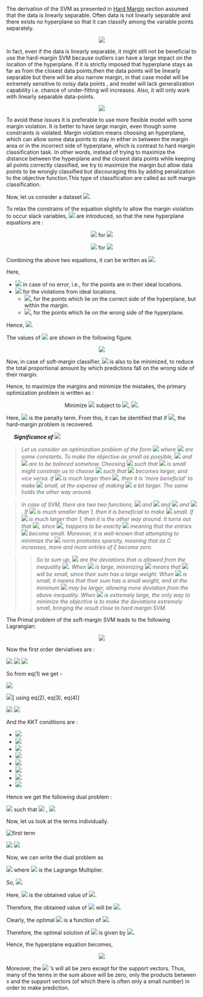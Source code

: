 The derivation of the SVM as presented in [Hard Margin](https://github.com/Adi-ds/Titanic_Kaggle/blob/main/Support%20Vector%20Machine/Hard%20Margin.md) section assumed that the data is linearly separable. Often data is not linearly separable and there exists no hyperplane so that it can classify among the variable points separately. 

<p align = "center">
  <img src = "https://miro.medium.com/max/700/1*tl3dQaEConfFoTVM0amXHA.png">
</p>

In fact, even if the data is linearly separable, it might still not be beneficial to use the hard-margin SVM because outliers can have a large impact on the location of the hyperplane. If it is strictly imposed that hyperplane stays as far as from the closest data points,then the data points will be linearly separable but there will be also narrow margin, in that case model will be extremely sensitive to noisy data points , and model will lack generalization capability i.e. chance of under-fitting will increases. Also, it will only work with linearly separable data-points.

<p align = "center">
  <img src = "https://www.aimsciences.org/fileAIMS/journal/article/mfc/2020/4/PIC/A0000-0001_2020_4_279-2.jpg">
</p>

To avoid these issues it is preferable to use more flexible model with some margin violation. It is better to have large margin, even though some constraints is violated. Margin violation means choosing an hyperplane, which can allow some data points to stay in either in between the margin area or in the incorrect side of hyperplane, which is contrast to hard margin classification task. In other words, instead of trying to maximize the distance between the hyperplane and the closest data points while keeping all points correctly classified, we try to maximize the margin but allow data points to be wrongly classified but discouraging this by adding penalization to the objective function.This type of classification are called as soft margin classification.

Now, let us consider a dataset <img src="https://render.githubusercontent.com/render/math?math=\Large S = \{(\vec{x_i},y_i), i = 1,2,....,n, y_i \in \{-1,+1\}\}">.

To relax the constrains of the equation slightly to allow the margin violation to occur slack variables, <img src="https://render.githubusercontent.com/render/math?math=\Large \xi_1, \xi_2, ....., \xi_n"> are introduced, so that the new hyperplane equations are :

<p align = "center">
  <img src="https://render.githubusercontent.com/render/math?math=\Large \vec{w}^T\vec{x_i} %2B b \geq 1 - \xi_i"> for <img src="https://render.githubusercontent.com/render/math?math=\Large y_i = %2B 1">
</p>


<p align = "center">
  <img src="https://render.githubusercontent.com/render/math?math=\Large \vec{w}^T\vec{x_i} %2B b \leq -1 %2B \xi_i"> for <img src="https://render.githubusercontent.com/render/math?math=\Large y_i = - 1">
</p>

Combining the above two equations, it can be written as <img src="https://render.githubusercontent.com/render/math?math=\Large y_i\left(\vec{w}^T\vec{x_i}\right) - 1 %2B \xi_i \geq 0, \forall i = 1,2,.....,n">.

Here,
- <img src="https://render.githubusercontent.com/render/math?math=\Large \xi_i = 0"> in case of no error, i.e., for the points are in their ideal locations.
- <img src="https://render.githubusercontent.com/render/math?math=\Large \xi_i > 0"> for the violations from ideal locations.
  - <img src="https://render.githubusercontent.com/render/math?math=\Large 0 < \xi_i < 1">, for the points which lie on the correct side of the hyperplane, but within the margin.
  - <img src="https://render.githubusercontent.com/render/math?math=\Large \xi_i > 1">, for the points which lie on the wrong side of the hyperplane.

Hence, <img src="https://render.githubusercontent.com/render/math?math=\Large \xi_i \geq 0 , \forall i = 1,2,....,n">.

The values of <img src="https://render.githubusercontent.com/render/math?math=\Large {\xi_i}'s"> are shown in the following figure.
<p align = "center">
  <img src="https://github.com/Adi-ds/Private-Repo/blob/main/images/svm2.png">
</p>

Now, in case of soft-margin classifier, <img src="https://render.githubusercontent.com/render/math?math=\Large \sum_{i=1}^n \xi_i"> is also to be minimized, to reduce the total proportional amount by which predictions fall on the wrong side of their margin.

Hence, to maximize the margins and minimize the mistakes, the primary optimization problem is written as :

<p align = "center">
  Minimize <img src="https://render.githubusercontent.com/render/math?math=\Large { \frac {||\vec{w}||^2}{2} } %2B C{\sum_{i=1}^n \xi_i}"> subject to <img src="https://render.githubusercontent.com/render/math?math=\Large y_i\left(\vec{w}^T\vec{x_i} %2B b\right) - 1 %2B \xi_i \geq 0">, <img src="https://render.githubusercontent.com/render/math?math=\Large \xi_i \geq 0 , \forall i = 1,2,.....,n">.
</p>

Here, <img src="https://render.githubusercontent.com/render/math?math=\Large C \geq 0"> is the penalty term. From this,  it can be identified that if <img src="https://render.githubusercontent.com/render/math?math=\Large C = 0">, the hard-margin problem is recovered.

&nbsp;&nbsp;&nbsp;&nbsp; <em><b>Significance of <img src="https://render.githubusercontent.com/render/math?math=\Large C"></b>
>Let us consider an optimization problem of the form <img src="https://render.githubusercontent.com/render/math?math=\Large \min _{\mathbf{x}, \mathbf{y}} \alpha f(\mathbf{x}) %2B \beta g(\mathbf{y}) \quad \text { s.t. } \quad(\mathbf{x}, \mathbf{y}) \in D"> where <img src="https://render.githubusercontent.com/render/math?math=\Large \alpha, \beta>0"> are some constants. To make the objective as small as possible, <img src="https://render.githubusercontent.com/render/math?math=\Large f"> and  <img src="https://render.githubusercontent.com/render/math?math=\Large g"> are to be balnced somehow. Choosing <img src="https://render.githubusercontent.com/render/math?math=\Large x"> such that <img src="https://render.githubusercontent.com/render/math?math=\Large f"> is small might constrain us to choose <img src="https://render.githubusercontent.com/render/math?math=\Large y"> such that <img src="https://render.githubusercontent.com/render/math?math=\Large g"> becomes larger, and vice versa. If <img src="https://render.githubusercontent.com/render/math?math=\Large \alpha"> is much larger then <img src="https://render.githubusercontent.com/render/math?math=\Large \beta">, then it is 'more beneficial' to make <img src="https://render.githubusercontent.com/render/math?math=\Large f"> small, at the expense of making <img src="https://render.githubusercontent.com/render/math?math=\Large g"> a bit larger. The same holds the other way around.

> In case of SVM, there are two two functions, <img src="https://render.githubusercontent.com/render/math?math=\Large \|\mathbf{\vec{w}}\|^{2}"> and  <img src="https://render.githubusercontent.com/render/math?math=\Large \sum_{i=1}^n \xi_i"> and  <img src="https://render.githubusercontent.com/render/math?math=\Large \alpha = 1"> and  <img src="https://render.githubusercontent.com/render/math?math=\Large \beta = C">. If  <img src="https://render.githubusercontent.com/render/math?math=\Large C"> is much smaller than 1, then it is beneficial to make <img src="https://render.githubusercontent.com/render/math?math=\Large \|\mathbf{\vec{w}}\|^{2}"> small. If <img src="https://render.githubusercontent.com/render/math?math=\Large C"> is much larger than 1, then it is the other way around. It turns out that <img src="https://render.githubusercontent.com/render/math?math=\Large \sum_{i=1}^n \xi_i">, since <img src="https://render.githubusercontent.com/render/math?math=\Large \xi_i \geq 0">, happens to be exactly <img src="https://render.githubusercontent.com/render/math?math=\Large ||\xi||_{1}"> meaning that the entries <img src="https://render.githubusercontent.com/render/math?math=\Large \xi_{i}"> become small. Moreover, it is well-known that attempting to minimize the <img src="https://render.githubusercontent.com/render/math?math=\Large l_1"> norm promotes sparsity, meaning that as C increases, more and more entries of ξ become zero.

>> So to sum up, <img src="https://render.githubusercontent.com/render/math?math=\Large \mathbf \xi_i's"> are the deviations that is allowed from the inequality <img src="https://render.githubusercontent.com/render/math?math=\Large y_{i}(\vec{w}^T\vec{x_i} %2B b) \geq 1">. When <img src="https://render.githubusercontent.com/render/math?math=\Large C"> is large, minimizing <img src="https://render.githubusercontent.com/render/math?math=\Large { \frac {||\vec{w}||^2}{2} } %2B C{\sum_{i=1}^n \xi_i}"> means that <img src="https://render.githubusercontent.com/render/math?math=\Large \mathbf \xi_i's"> will be small, since their sum has a large weight. When <img src="https://render.githubusercontent.com/render/math?math=\Large C"> is small, it means that their sum has a small weight, and at the minimum <img src="https://render.githubusercontent.com/render/math?math=\Large \mathbf \xi_i's"> may be larger, allowing more deviation from the above inequality. When <img src="https://render.githubusercontent.com/render/math?math=\Large C"> is extremely large, the only way to minimize the objective is to make the deviations extremely small, bringing the result close to hard margin SVM.
</em>
  
The Primal problem of the soft-margin SVM leads to the following Lagrangian:

<p align = "center">
  <img src="https://render.githubusercontent.com/render/math?math=\Large L\left(\vec{w},b,\vec{\xi}\right)=\frac{\left|\left|\vec{w}\right|\right|^2}{2} %2B C\sum_{i=1}^{n}\xi_i - \sum_{i=1}^{n}\lambda_i(y_i(\vec{w}^T\vec{x_i} %2B b)-1 %2B \xi_i) - \sum_{i=1}^{n}\mu_i\xi_i..............................eq(1)">
</p>

Now the first order derviatives are :

<img src="https://render.githubusercontent.com/render/math?math=\Large \frac{\delta L}{\delta\vec{w}}=\vec{w}-\sum_{i=1}^n\lambda_iy_ix_i = 0 \implies \vec{w} = \sum_{i=1}^n\lambda_iy_ix_i..............................eq(2)">

<img src="https://render.githubusercontent.com/render/math?math=\Large \frac{\delta L}{\delta b}=-\sum_{i=1}^n\lambda_iy_i = 0 \implies \sum_{i=1}^n\lambda_iy_i = 0............................................eq(3)">
     
<img src="https://render.githubusercontent.com/render/math?math=\Large \frac{\delta L}{\delta\xi_i}=\ C-\mu_i-\lambda_i = 0 \implies C = \mu_i %2B \lambda_i.....................................................eq(4)">

So from eq(1) we get -

<img src="https://render.githubusercontent.com/render/math?math=\Large L\left(\vec{w},b,\vec{\xi}\right) = \begin{array}{l}\frac{1}{2}\vec{w}^T\vec{w}\ %2B \ \sum_{i=1}^n\left(C-\mu_i-\lambda_i\right)\end{array}\xi_i-\sum_{i=1}^n\lambda_iy_i\vec{w}^T\vec{x_i}- b\sum_{i=1}^n\lambda_iy_i %2B \sum_{i=1}^n\lambda_i ">

<img src="https://render.githubusercontent.com/render/math?math=\Large \implies L\left(\vec{w},b,\vec{\xi}\right) = {\frac {{\sum_{i = 1}^n}(\lambda_j y_j \vec{x_j})^T(\lambda_j y_j \vec{x_j})}{2}} - {\sum_{j = 1}^n}{\lambda_j y_j ( ({\sum_{i = 1}^n}\lambda_i y_i \vec{x_i})^T \vec{x_j} )} %2B {\sum_{i = 1}^n} \lambda_i ">[ using eq(2), eq(3), eq(4)]

<img src="https://render.githubusercontent.com/render/math?math=\Large \implies L\left(\vec{w},b,\vec{\xi}\right) = {\frac { {\sum_{i = 1}^n}{\sum_{j = 1}^n}{\lambda_i \lambda_j {\vec{x_i}}^T \vec{x_j} y_i y_j}}{2}} - {\sum_{i = 1}^n}{\sum_{j = 1}^n}{\lambda_i \lambda_j {\vec{x_i}}^T \vec{x_j} y_i y_j} %2B {\sum_{i = 1}^n}{\lambda_i}\:\:\:[\because {\sum_{i = 1}^n} {\lambda_i y_i} = 0]">


<img src="https://render.githubusercontent.com/render/math?math=\Large \implies L\left(\vec{w},b,\vec{\xi}\right) = {\sum_{i = 1}^n}{\lambda_i} - {\frac { {\sum_{i = 1}^n}{\sum_{j = 1}^n}{\lambda_i \lambda_j {\vec{x_i}}^T \vec{x_j} y_i y_j}}{2}}">

And the KKT conditions are :

- <img src="https://render.githubusercontent.com/render/math?math=\Large \vec{w} = \sum_{i=1}^n\lambda_iy_ix_i">
- <img src="https://render.githubusercontent.com/render/math?math=\Large \sum_{i=1}^n\lambda_iy_i = 0">
- <img src="https://render.githubusercontent.com/render/math?math=\Large C = \mu_i %2B \lambda_i">
- <img src="https://render.githubusercontent.com/render/math?math=\Large \lambda_i(y_i(\vec{w}^T\vec{x_i} %2B b)-1 %2B \xi_i) = 0">
- <img src="https://render.githubusercontent.com/render/math?math=\Large y_i(\vec{w}^T\vec{x_i} %2B b)-1 %2B \xi_i \geq 0">
- <img src="https://render.githubusercontent.com/render/math?math=\Large \mu_i \xi_i = 0">
- <img src="https://render.githubusercontent.com/render/math?math=\Large \mu_i \geq 0">
- <img src="https://render.githubusercontent.com/render/math?math=\Large \xi_i \geq 0">

Hence we get the following dual problem :

<p align = "left">
  <img src="https://render.githubusercontent.com/render/math?math=\Large {max_{\vec{\lambda}}}\:\:W(\vec{\lambda}) = {\sum_{i = 1}^n}{\lambda_i} - {\frac {1}{2}}{\sum_{i = 1}^n}{\sum_{j = 1}^n}{\lambda_i \lambda_j {\vec{x_i}}^T \vec{x_j} y_i y_j}">
    <text>  such that </text>
      <img src="https://render.githubusercontent.com/render/math?math=\Large {\sum_{i = 1}^n} {\lambda_i y_i} = 0 ">
        <text> , </text>
          <img src="https://render.githubusercontent.com/render/math?math=\Large 0 \leq \lambda_i \leq C\:\forall\:i = i,2,.....,n">
</p>

Now, let us look at the terms individually.

![first term](https://github.com/Adi-ds/Private-Repo/blob/main/images/equatio.png)

<img src="https://equatio-api.texthelp.com/png/%5Cbegin%7Barray%7D%7Bl%7D%5Cfrac%7B1%7D%7B2%7D%5Csum_%7B1%3D1%7D%5En%5Clambda_i%5Clambda_jy_iy_jx_i%5ETx_j%5C%5C%0D%0A%3D%5Cfrac%7B1%7D%7B2%7D%5Cleft(%5Clambda_%7B1%5C%20%7D%5Clambda_2%5C%20...%5C%20%5Clambda_n%5Cright)%5Cbegin%7Bpmatrix%7Dy_1y_1x_1%5ETx_1%26y_1y_2x_1%5ETx_2%26..........%26y_1y_nx_1%5ETx_n%26%5C%5C%0D%0Ay_2y_1x_2%5ETx_1%26y_2y_2x_2%5ETx_2%26..........%26y_2y_nx_2%5ETx_n%26%5C%5C%0D%0A..............%26..............%26..........%26..............%26%5C%5C%0D%0A..............%26..............%26..........%26..............%26%5C%5C%0D%0A..............%26..............%26..........%26..............%26%5C%5C%0D%0Ay_ny_1x_n%5ETx_1%26y_ny_2x_n%5ETx_2%26..........%26y_ny_nx_n%5ETx_n%26%5Cend%7Bpmatrix%7D%5Cbegin%7Bpmatrix%7D%5Clambda_1%5C%5C%0D%0A%5Clambda_2%5C%5C%0D%0A.%5C%5C%0D%0A.%5C%5C%0D%0A.%5C%5C%0D%0A%5Clambda_n%5C%5C%0D%0A%5Cend%7Bpmatrix%7D%5C%5C%0D%0A%3D%5Cfrac%7B1%7D%7B2%7D%5Cvec%7B%5Clambda%7D%5ETQ%5Cvec%7B%5Clambda%7D%5Cend%7Barray%7D?height=286">

<img src="https://render.githubusercontent.com/render/math?math=\Large \sum_{i=1}^n\lambda_iy_i=\lambda_1+\lambda_2+....+\lambda_n=\ \left(\lambda_1\ \lambda_{2\ }....\ \lambda_n\right)\left[\begin{matrix}y_1\\y_2\\.\\.\\.\\y_n\end{matrix}\right] = \vec{\lambda}^T\vec{y}">

Now, we can write the dual problem as 

<img src = "https://equatio-api.texthelp.com/png/K%5C%20%3D%5C%20%5Cvec%7B%5Clambda%7D%5ET-%5C%20%5Cfrac%7B1%7D%7B2%7D%5Cvec%7B%5Clambda%7D%5ETQ%5Clambda%2B%5Cbeta%5Cvec%7B%5Clambda%7D%5ET%5Cvec%7By%7D?height=49"> where <img src="https://render.githubusercontent.com/render/math?math=\Large \beta"> is the Lagrange Multiplier.

So, <img src = "https://equatio-api.texthelp.com/png/%5Cbegin%7Barray%7D%7Bl%7D%5Cnabla_%7B%5Cvec%7B%5Clambda%7D%7DK%5C%20%3D%5C%20%5Cvec%7B1%7D-%5C%20Q%5Cvec%7B%5Clambda%7D%5C%20%2B%5C%20%5Cbeta%5Cvec%7By%7D%5C%20%3D%5C%200%5C%20%5CRightarrow%5C%20Q%5Cvec%7B%5Clambda%5C%20%7D%3D(%5Cvec%7B1%7D%5C%20%2B%5C%20%5Cbeta%5Cvec%7By%7D)%5C%20%5CRightarrow%5C%20%5Cvec%7B%5Clambda%7D%5E%7B*%7D%5C%20%3D%20%5C%20Q%5E%7B-1%7D(%5Cvec%7B1%7D%5C%20%2B%5C%20%5Cbeta%5Cvec%7By%7D)%5Cend%7Barray%7D?height=37">.

Here, <img src="https://render.githubusercontent.com/render/math?math=\Large \vec{\lambda}^{*}"> is the obtained value of <img src="https://render.githubusercontent.com/render/math?math=\Large \vec{\lambda}">.

Therefore, the obtained value of <img src="https://render.githubusercontent.com/render/math?math=\Large \vec{w}"> will be <img src = "https://equatio-api.texthelp.com/png/w%5E*%3D%5C%20%5Csum_%7Bi%3D1%7D%5En%5Clambda_i%5E*y_ix_i?height=73">. 

Clearly, the optimal <img src="https://render.githubusercontent.com/render/math?math=\Large \vec{w^{*}}"> is a function of <img src="https://render.githubusercontent.com/render/math?math=\Large \vec{\lambda}^{*}">.

Therefore, the optimal solution of <img src="https://render.githubusercontent.com/render/math?math=\Large b"> is given by <img src = "https://render.githubusercontent.com/render/math?math=\Large b^*\ =\ -\ \frac {\max_{i:y_i=-1}\vec{w^*}^T\vec{x_i}\ %2B \min_{i:y_i=1}\vec{w^*}^T\vec{x_i} }{2}">.

Hence, the hyperplane equation becomes, 

<p align = "center">
  <img src="https://render.githubusercontent.com/render/math?math=\Large {w^*}^Tx %2B b^* = ( {\sum_{i = 1}^n}{\lambda_i^*}y_ix_i )^Tx %2B b^* = {\sum_{i = 1}^n}{\lambda_i^*}y_i(x_i^Tx) %2B b^*">
</p>

Moreover, the <img src="https://render.githubusercontent.com/render/math?math=\Large {\lambda_i}^*"> ’s will all be zero except for the support vectors. Thus, many of the terms in the sum above will be zero, only the products between x and the support vectors (of which there is often only a small number) in order to make prediction.
